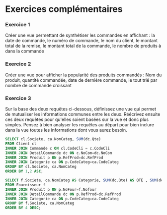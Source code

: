 # Exercices complémentaires

### Exercice 1 
Créer une vue permettant de synthétiser les commandes en affichant : la date de commande, le numéro de commande, le nom du client, le montant total de la remise, le montant total de la commande, le nombre de produits à dans la commande

### Exercice 2 
Créer une vue pour afficher la popularité des produits commandés : Nom du produit, quantité commandée, date de dernière commande, le tout trié par nombre de commande croissant

### Exercice 3 
Sur la base des deux requêtes ci-dessous, définissez une vue qui permet de mutualiser les informations communes entre les deux. Réécrivez ensuite ces deux requêtes pour qu'elles soient basées sur la vue et donc plus simples. Pensez à bien analyser les requêtes au départ pour bien inclure dans la vue toutes les informations dont vous aurez besoin.

```sql
SELECT cl.Societe, ca.NomCateg, SUM(dc.Qte)
FROM Client cl 
INNER JOIN Commande c ON cl.CodeCli = c.CodeCli
INNER JOIN DetailCommande dc ON c.NoCom=dc.NoCom
INNER JOIN Produit p ON p.RefProd=dc.RefProd
INNER JOIN Categorie ca ON p.CodeCateg=ca.CodeCateg
GROUP BY cl.Societe, ca.NomCateg
ORDER BY 1,2 ASC;
```

```sql
SELECT f.Societe, ca.NomCateg AS Categorie, SUM(dc.Qte) AS QTE , SUM(dc.Qte*dc.PrixUnit) AS CA
FROM Fournisseur f 
INNER JOIN Produit p ON p.NoFour=f.Nofour
INNER JOIN DetailCommande dc ON p.RefProd=dc.RefProd
INNER JOIN Categorie ca ON p.CodeCateg=ca.CodeCateg
GROUP BY f.Societe, ca.NomCateg
ORDER BY 4 DESC;
```

